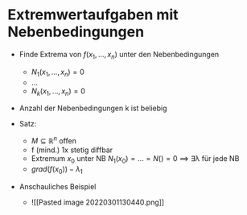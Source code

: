 # Extremwertaufgaben mit Nebenbedingungen
+ Finde Extrema von $f(x_1,...,x_n)$ unter den Nebenbedingungen
	+ $N_1(x_1,...,x_n)=0$
	+ ...
	+ $N_k(x_1,...,x_n)=0$
+ Anzahl der Nebenbedingungen k ist beliebig
+ Satz:
	+ $M⊆ℝ^n$ offen
	+ f (mind.) 1x stetig diffbar
	+ Extremum $x_0$ unter NB $N_1(x_0)=...=N()=0$ ==> ∃λ für jede NB
	+ $grad(f(x_0))-λ_1$


+ Anschauliches Beispiel
	+ ![[Pasted image 20220301130440.png]]